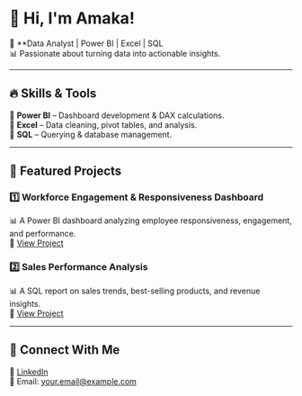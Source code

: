 # 👋 Hi, I'm Amaka!  

🎯 **Data Analyst | Power BI | Excel | SQL  
📊 Passionate about turning data into actionable insights.   

---

## 🔥 **Skills & Tools**  
🔹 **Power BI** – Dashboard development & DAX calculations.  
🔹 **Excel** – Data cleaning, pivot tables, and analysis.  
🔹 **SQL** – Querying & database management.  
 

---

## 📌 **Featured Projects**  
### **1️⃣ Workforce Engagement & Responsiveness Dashboard**  
📊 A Power BI dashboard analyzing employee responsiveness, engagement, and performance.  
🔗 [View Project]( https://github.com/Chiamaka-bit/Workforce_Engagement_Dashboard?tab=readme-ov-file#workforce_engagement_dashboard-and-responsiveness-dashboard) 

### **2️⃣  Sales Performance Analysis**  
📊 A SQL report on sales trends, best-selling products, and revenue insights.  
🔗 [View Project](https://github.com/Chiamaka-bit/Walmart-Sales-Analysis?tab=readme-ov-file#walmart-sales-analysis)  

---

## 🚀 **Connect With Me**  
🔗 [LinkedIn](https://linkedin.com/in/your-profile)  
📧 Email: your.email@example.com  


<!---
Chiamaka-bit/Chiamaka-bit is a ✨ special ✨ repository because its `README.md` (this file) appears on your GitHub profile.
You can click the Preview link to take a look at your changes.
--->
